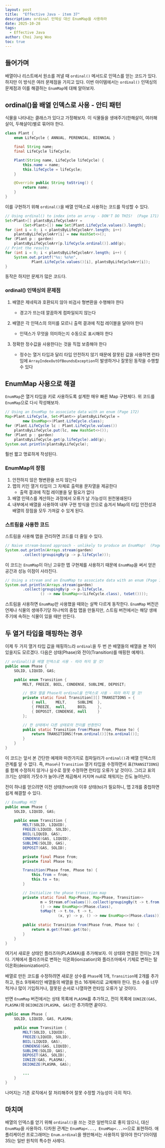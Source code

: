 ```yaml
---
layout: post
title:  "Effective Java - item 37"
description: ordinal 인덱싱 대신 EnumMap을 사용하라
date: 2025-10-28
tags:
  - Effective Java
author: Choi Jang Woo
toc: true
---
```


## 들어가며
배열이나 리스트에서 원소를 꺼낼 때 `ordinal()` 메서드로 인덱스를 얻는 코드가 있다. 하지만 이 방식은 여러 문제점을 가지고 있다. 이번 아이템에서는 `ordinal()` 인덱싱의 문제점과 이를 해결하는 `EnumMap`에 대해 알아보자.

## ordinal()을 배열 인덱스로 사용 - 안티 패턴

식물을 나타내는 클래스가 있다고 가정해보자. 이 식물들을 생애주기(한해살이, 여러해살이, 두해살이)별로 묶어야 한다.
```java
class Plant {
    enum LifeCycle { ANNUAL, PERENNIAL, BIENNIAL }

    final String name;
    final LifeCycle lifeCycle;

    Plant(String name, LifeCycle lifeCycle) {
        this.name = name;
        this.lifeCycle = lifeCycle;
    }

    @Override public String toString() {
        return name;
    }
}
```

이를 구현하기 위해 `ordinal()`을 배열 인덱스로 사용하는 코드를 작성할 수 있다.

```java
// Using ordinal() to index into an array - DON'T DO THIS!  (Page 171)
Set<Plant>[] plantsByLifeCycleArr =
        (Set<Plant>[]) new Set[Plant.LifeCycle.values().length];
for (int i = 0; i < plantsByLifeCycleArr.length; i++)
    plantsByLifeCycleArr[i] = new HashSet<>();
for (Plant p : garden)
    plantsByLifeCycleArr[p.lifeCycle.ordinal()].add(p);
// Print the results
for (int i = 0; i < plantsByLifeCycleArr.length; i++) {
    System.out.printf("%s: %s%n",
            Plant.LifeCycle.values()[i], plantsByLifeCycleArr[i]);
}

```

동작은 하지만 문제가 많은 코드다.

### ordinal() 인덱싱의 문제점

1. 배열은 제네릭과 호환되지 않아 비검사 형변환을 수행해야 한다
   - 경고가 뜨는데 깔끔하게 컴파일되지 않는다

2. 배열은 각 인덱스의 의미를 모르니 출력 결과에 직접 레이블을 달아야 한다
   - 인덱스가 무엇을 의미하는지 수동으로 표시해야 한다

3. 정확한 정수값을 사용한다는 것을 직접 보증해야 한다
   - 정수는 열거 타입과 달리 타입 안전하지 않기 때문에 잘못된 값을 사용하면 런타임에 `ArrayIndexOutOfBoundsException`이 발생하거나 잘못된 동작을 수행할 수 있다

## EnumMap 사용으로 해결

`EnumMap`은 열거 타입을 키로 사용하도록 설계한 매우 빠른 Map 구현체다. 위 코드를 `EnumMap`으로 다시 작성해보자.

```java
// Using an EnumMap to associate data with an enum (Page 172)
Map<Plant.LifeCycle, Set<Plant>> plantsByLifeCycle =
        new EnumMap<>(Plant.LifeCycle.class);
for (Plant.LifeCycle lc : Plant.LifeCycle.values())
    plantsByLifeCycle.put(lc, new HashSet<>());
for (Plant p : garden)
    plantsByLifeCycle.get(p.lifeCycle).add(p);
System.out.println(plantsByLifeCycle);
```

훨씬 짧고 명료하게 작성된다.

### EnumMap의 장점

1. 안전하지 않은 형변환을 쓰지 않는다
2. 맵의 키인 열거 타입이 그 자체로 출력용 문자열을 제공한다
   - 출력 결과에 직접 레이블을 달 필요가 없다
3. 배열 인덱스를 계산하는 과정에서 오류가 날 가능성이 원천봉쇄된다
4. 내부에서 배열을 사용하여 내부 구현 방식을 안으로 숨겨서 Map의 타입 안전성과 배열의 장점을 모두 가져갈 수 있게 된다.

### 스트림을 사용한 코드

스트림을 사용해 맵을 관리하면 코드를 더 줄일 수 있다.
```java
// Naive stream-based approach - unlikely to produce an EnumMap!  (Page 172)
System.out.println(Arrays.stream(garden)
        .collect(groupingBy(p -> p.lifeCycle)));

```

이 코드는 `EnumMap`이 아닌 고유한 맵 구현체를 사용하기 때문에 `EnumMap`을 써서 얻은 공간과 성능 이점이 사라진다.

```java
// Using a stream and an EnumMap to associate data with an enum (Page 173)
System.out.println(Arrays.stream(garden)
        .collect(groupingBy(p -> p.lifeCycle,
                () -> new EnumMap<>(LifeCycle.class), toSet())));
```

스트림을 사용하면 `EnumMap`만 사용했을 때와는 살짝 다르게 동작한다. `EnumMap` 버전은 언제나 식물의 생애주기당 하나씩의 중첩 맵을 만들지만, 스트림 버전에서는 해당 생애주기에 속하는 식물이 있을 때만 만든다. 

## 두 열거 타입을 매핑하는 경우

이제 두 가지 열거 타입 값을 매핑하느라 `ordinal`을 두 번 쓴 배열들의 배열을 본 적이 있을지도 모르겠다. 다음은 상태(Phase)와 전이(Transition)를 매핑한 예제다.
```java
// ordinal()을 배열 인덱스로 사용 - 따라 하지 말 것!
public enum Phase {
    SOLID, LIQUID, GAS;

    public enum Transition {
        MELT, FREEZE, BOIL, CONDENSE, SUBLIME, DEPOSIT;

        // 행과 열을 Phase의 ordinal을 인덱스로 사용 - 따라 하지 말 것!
        private static final Transition[][] TRANSITIONS = {
            { null,    MELT,     SUBLIME  },
            { FREEZE,  null,     BOIL     },
            { DEPOSIT, CONDENSE, null     }
        };

        // 한 상태에서 다른 상태로의 전이를 반환한다
        public static Transition from(Phase from, Phase to) {
            return TRANSITIONS[from.ordinal()][to.ordinal()];
        }
    }
}
```

이 코드는 앞서 본 간단한 예제와 마찬가지로 컴파일러가 `ordinal()`과 배열 인덱스의 관계를 알 수 없다. 즉, `Phase`나 `Transition` 열거 타입을 수정하면서 표(`TRANSITIONS`)를 함께 수정하지 않거나 실수로 잘못 수정하면 런타임 오류가 날 것이다. 그리고 표의 크기는 상태의 가짓수가 늘어나면 제곱해서 커지며 null로 채워지는 칸도 늘어난다.

전이 하나를 얻으려면 이전 상태(from)와 이후 상태(to)가 필요하니, 맵 2개를 중첩하면 쉽게 해결할 수 있다.
```java
// EnumMap 버전
public enum Phase {
    SOLID, LIQUID, GAS;

    public enum Transition {
        MELT(SOLID, LIQUID),
        FREEZE(LIQUID, SOLID),
        BOIL(LIQUID, GAS),
        CONDENSE(GAS, LIQUID),
        SUBLIME(SOLID, GAS),
        DEPOSIT(GAS, SOLID);

        private final Phase from;
        private final Phase to;

        Transition(Phase from, Phase to) {
            this.from = from;
            this.to = to;
        }

        // Initialize the phase transition map
        private static final Map<Phase, Map<Phase, Transition>>
                m = Stream.of(values()).collect(groupingBy(t -> t.from,
                () -> new EnumMap<>(Phase.class),
                toMap(t -> t.to, t -> t,
                        (x, y) -> y, () -> new EnumMap<>(Phase.class))));
        
        public static Transition from(Phase from, Phase to) {
            return m.get(from).get(to);
        }
    }
}
```

여기서 새로운 상태인 플라즈마(PLASMA)를 추가해보자. 이 상태와 연결된 전이는 2개다. 기체에서 플라즈마로 변하는 이온화(ionization)와 플라즈마에서 기체로 변하는 탈이온화(deionization)다.

배열로 만든 코드를 수정하려면 새로운 상수를 `Phase`에 1개, `Transition`에 2개를 추가하고, 원소 9개짜리인 배열들의 배열을 원소 16개짜리로 교체해야 한다. 원소 수를 너무 적거나 많이 기입하거나, 잘못된 순서로 나열하면 런타임 오류가 날 것이다.

반면 `EnumMap` 버전에서는 상태 목록에 `PLASMA`를 추가하고, 전이 목록에 `IONIZE(GAS, PLASMA)`와 `DEIONIZE(PLASMA, GAS)`만 추가하면 끝이다.
```java
public enum Phase {
    SOLID, LIQUID, GAS, PLASMA;

    public enum Transition {
        MELT(SOLID, LIQUID),
        FREEZE(LIQUID, SOLID),
        BOIL(LIQUID, GAS),
        CONDENSE(GAS, LIQUID),
        SUBLIME(SOLID, GAS),
        DEPOSIT(GAS, SOLID),
        IONIZE(GAS, PLASMA),
        DEIONIZE(PLASMA, GAS);

        ...
    }
}
```

나머지는 기존 로직에서 잘 처리해주어 잘못 수정할 가능성이 극히 적다.

## 마치며
배열의 인덱스를 얻기 위해 `ordinal()`을 쓰는 것은 일반적으로 좋지 않으니, 대신 `EnumMap`을 사용하라. 다차원 관계는 `EnumMap<..., EnumMap<...>>`으로 표현하라. 애플리케이션 프로그래머는 `Enum.ordinal`을 웬만해서는 사용하지 말아야 한다"(아이템 35)는 일반 원칙의 특수한 사례다.